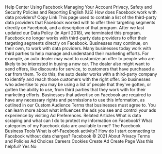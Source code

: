 Help Center
Using Facebook
Managing Your Account
Privacy, Safety and Security
Policies and Reporting
English (US)
How does Facebook work with data providers?
Copy Link
This page used to contain a list of the third-party data providers that Facebook worked with to offer their targeting segments directly on Facebook, and a description of that program. After we last updated our Data Policy (in April 2018), we terminated this program. Facebook no longer works with third-party data providers to offer their targeting segments directly on Facebook.
Businesses may continue, on their own, to work with data providers. Many businesses today work with third parties to help manage and understand their marketing efforts. For example, an auto dealer may want to customize an offer to people who are likely to be interested in buying a new car. The dealer also might want to send offers, like discounts for service, to customers that have purchased a car from them. To do this, the auto dealer works with a third-party company to identify and reach those customers with the right offer.
So businesses who advertise to you may be using a list of people that they've gotten, or gotten the ability to use, from third parties that they work with for their marketing efforts. Businesses that advertise on Facebook are required to have any necessary rights and permissions to use this information, as outlined in our Custom Audience Terms that businesses must agree to.
You can learn more about what influences the ads you see and control your ads experience by visiting Ad Preferences.
Related Articles
What is data scraping and what can I do to protect my information on Facebook?
What categories of my Facebook data are available to me?
The Facebook Business Tools
What is off-Facebook activity?
How do I start connecting to Facebook without data charges?
Facebook © 2021
About
Privacy
Terms and Policies
Ad Choices
Careers
Cookies
Create Ad
Create Page
Was this helpful?
Yes
No
